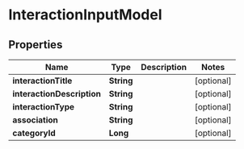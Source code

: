 
# InteractionInputModel

## Properties
Name | Type | Description | Notes
------------ | ------------- | ------------- | -------------
**interactionTitle** | **String** |  |  [optional]
**interactionDescription** | **String** |  |  [optional]
**interactionType** | **String** |  |  [optional]
**association** | **String** |  |  [optional]
**categoryId** | **Long** |  |  [optional]




